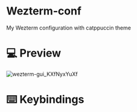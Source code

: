 # Wezterm-conf
My Wezterm configuration with catppuccin theme

# 💻 Preview

![wezterm-gui_KXfNyxYuXf](https://github.com/user-attachments/assets/1512ea65-bdad-4944-8ff6-9e8a1561edf0)

# ⌨️ Keybindings
